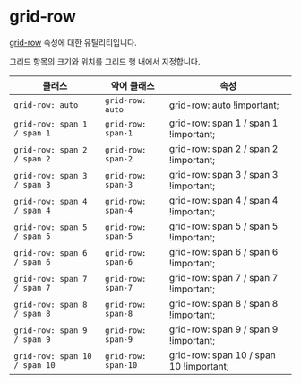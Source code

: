 # grid-row

[grid-row](https://developer.mozilla.org/en-US/docs/Web/CSS/grid-row) 속성에 대한 유틸리티입니다.

그리드 항목의 크기와 위치를 그리드 행 내에서 지정합니다.

<table>
  <thead>
    <tr>
      <th scope="col">클래스</th>
      <th scope="col">약어 클래스</th>
      <th scope="col">속성</th>
    </tr>
  </thead>
  <tbody>
  <!-- grid-row: auto -->
<tr>
  <td><code>grid-row: auto</code></td>
  <td><code>grid-row: auto</code></td>
  <td><span class="code">grid-row: auto !important;</span></td>
</tr>

<!-- grid-row: span 1 / span 1 -->
<tr>
  <td><code>grid-row: span 1 / span 1</code></td>
  <td><code>grid-row: span-1</code></td>
  <td><span class="code">grid-row: span 1 / span 1 !important;</span></td>
</tr>

<!-- grid-row: span 2 / span 2 -->
<tr>
  <td><code>grid-row: span 2 / span 2</code></td>
  <td><code>grid-row: span-2</code></td>
  <td><span class="code">grid-row: span 2 / span 2 !important;</span></td>
</tr>

<!-- grid-row: span 3 / span 3 -->
<tr>
  <td><code>grid-row: span 3 / span 3</code></td>
  <td><code>grid-row: span-3</code></td>
  <td><span class="code">grid-row: span 3 / span 3 !important;</span></td>
</tr>

<!-- grid-row: span 4 / span 4 -->
<tr>
  <td><code>grid-row: span 4 / span 4</code></td>
  <td><code>grid-row: span-4</code></td>
  <td><span class="code">grid-row: span 4 / span 4 !important;</span></td>
</tr>

<!-- grid-row: span 5 / span 5 -->
<tr>
  <td><code>grid-row: span 5 / span 5</code></td>
  <td><code>grid-row: span-5</code></td>
  <td><span class="code">grid-row: span 5 / span 5 !important;</span></td>
</tr>

<!-- grid-row: span 6 / span 6 -->
<tr>
  <td><code>grid-row: span 6 / span 6</code></td>
  <td><code>grid-row: span-6</code></td>
  <td><span class="code">grid-row: span 6 / span 6 !important;</span></td>
</tr>

<!-- grid-row: span 7 / span 7 -->
<tr>
  <td><code>grid-row: span 7 / span 7</code></td>
  <td><code>grid-row: span-7</code></td>
  <td><span class="code">grid-row: span 7 / span 7 !important;</span></td>
</tr>

<!-- grid-row: span 8 / span 8 -->
<tr>
  <td><code>grid-row: span 8 / span 8</code></td>
  <td><code>grid-row: span-8</code></td>
  <td><span class="code">grid-row: span 8 / span 8 !important;</span></td>
</tr>

<!-- grid-row: span 9 / span 9 -->
<tr>
  <td><code>grid-row: span 9 / span 9</code></td>
  <td><code>grid-row: span-9</code></td>
  <td><span class="code">grid-row: span 9 / span 9 !important;</span></td>
</tr>

<!-- grid-row: span 10 / span 10 -->
<tr>
  <td><code>grid-row: span 10 / span 10</code></td>
  <td><code>grid-row: span-10</code></td>
  <td><span class="code">grid-row: span 10 / span 10 !important;</span></td>
</tr>

  </tbody>

</table>
